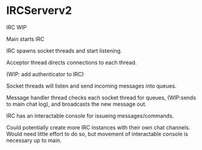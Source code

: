 # IRCServerv2
IRC WIP

Main starts IRC

IRC spawns socket threads and start listening.

Acceptor thread directs connections to each thread.

(WIP: add authenticator to IRC)

Socket threads will listen and send incoming messages into queues.

Message handler thread checks each socket thread for queues, (WIP:sends to main chat log), and broadcasts the new message out.

IRC has an interactable console for issueing messages/commands. 

Could potentially create more IRC instances with their own chat channels. Would need little effort to do so, but movement of interactable console is necessary up to main.
